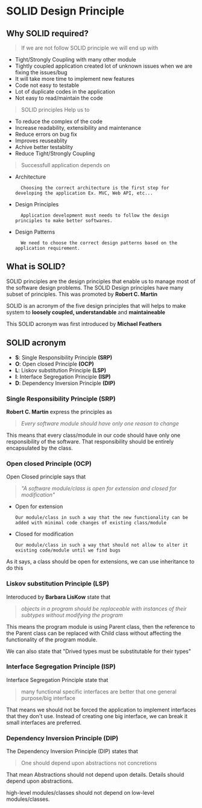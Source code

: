 # SOLID Design Principle

## Why SOLID required?

> If we are not follow SOLID principle we will end up with

- Tight/Strongly Coupling with many other module
- Tightly coupled application created lot of unknown issues when we are fixing the issues/bug
- It will take more time to implement new features
- Code not easy to testable
- Lot of duplicate codes in the application
- Not easy to read/maintain the code

> SOLID principles Help us to

- To reduce the complex of the code
- Increase readability, extensibility and maintenance
- Reduce errors on bug fix
- Improves reuseablity
- Achive better testablity
- Reduce Tight/Strongly Coupling

> Successfull application depends on

- Architecture

        Choosing the correct architecture is the first step for developing the application Ex. MVC, Web API, etc...

- Design Principles

        Application development must needs to follow the design principles to make better softwares.

- Design Patterns

        We need to choose the correct design patterns based on the application requirement.

## What is SOLID?

SOLID principles are the design principles that enable us to manage most of the software design problems. The SOLID Design principles have many subset of principles. This was promoted by **Robert C. Martin**

SOLID is an acronym of the five design principles that will helps to make system to **loosely coupled, understandable** and **maintaineable**

This SOLID acronym was first introduced by **Michael Feathers**

## SOLID acronym

- **S**: Single Responsibility Principle **(SRP)**
- **O**: Open closed Principle **(OCP)**
- **L**: Liskov substitution Principle **(LSP)**
- **I**: Interface Segregation Principle **(ISP)**
- **D**: Dependency Inversion Principle **(DIP)**

### Single Responsibility Principle (SRP)

**Robert C. Martin** express the principles as

> _Every software module should have only one reason to change_

This means that every class/module in our code should have only one responsibility of the software. That responsibility should be entirely encapsulated by the class.

### Open closed Principle (OCP)

Open Closed principle says that

> _"A software module/class is open for extension and closed for modification"_

- Open for extension

  `Our module/class in such a way that the new functionality can be added with minimal code changes of existing class/module`

- Closed for modification

  `Our module/class in such a way that should not allow to alter it existing code/module until we find bugs`

As it says, a class should be open for extensions, we can use inheritance to do this

### Liskov substitution Principle (LSP)

Interoduced by **Barbara LisKow** state that

> _objects in a program should be replaceable with instances of their subtypes without modifying the program_

This means the program module is using Parent class, then the reference to the Parent class can be replaced with Child class without affecting the functionality of the program module.

We can also state that "Drived types must be substitutable for their types"

### Interface Segregation Principle (ISP)

Interface Segregation Principle state that

> many functional specific interfaces are better that one general purpose/big interface

That means we should not be forced the application to implement interfaces that they don't use. Instead of creating one big interface, we can break it small interfaces are preferred.

### Dependency Inversion Principle (DIP)

The Dependency Inversion Principle (DIP) states that

> One should depend upon abstractions not concretions

That mean Abstractions should not depend upon details. Details should depend upon abstractions.

high-level modules/classes should not depend on low-level modules/classes.
